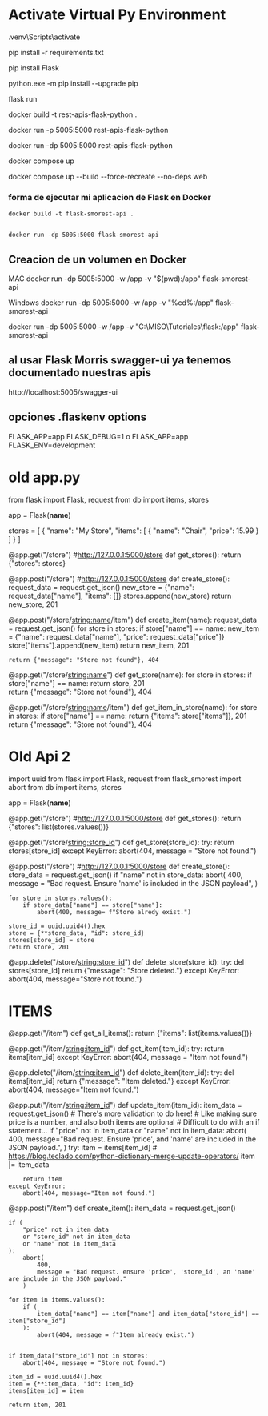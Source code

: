 



# Activate Virtual Py Environment 

.venv\Scripts\activate



pip install -r requirements.txt

pip install Flask

python.exe -m pip install --upgrade pip



flask run


docker build -t rest-apis-flask-python .


docker run -p 5005:5000 rest-apis-flask-python


docker run -dp 5005:5000 rest-apis-flask-python


docker compose up


docker compose up --build --force-recreate --no-deps web


### forma de ejecutar mi aplicacion de Flask en Docker 

    docker build -t flask-smorest-api .


    docker run -dp 5005:5000 flask-smorest-api

## Creacion de un volumen en Docker 
MAC
docker run -dp 5005:5000 -w /app -v "$(pwd):/app" flask-smorest-api

Windows
docker run -dp 5005:5000 -w /app -v "%cd%:/app" flask-smorest-api

docker run -dp 5005:5000 -w /app -v "C:\MISO\Tutoriales\flask:/app" flask-smorest-api


## al usar Flask Morris swagger-ui ya tenemos documentado nuestras apis

http://localhost:5005/swagger-ui





## opciones .flaskenv options 
FLASK_APP=app 
FLASK_DEBUG=1
 o 
FLASK_APP=app 
FLASK_ENV=development




# old app.py

from flask import   Flask, request
from db import items, stores

app = Flask(__name__)


stores = [
    {
        "name": "My Store",
        "items": [
            {
                "name": "Chair",
                "price": 15.99
            }
        ]
    }
]

@app.get("/store")  #http://127.0.0.1:5000/store
def get_stores():
    return {"stores": stores}


@app.post("/store")  #http://127.0.0.1:5000/store
def create_store():
    request_data = request.get_json()
    new_store = {"name": request_data["name"], "items": []}
    stores.append(new_store)
    return new_store, 201


@app.post("/store/<string:name>/item")
def create_item(name):
    request_data = request.get_json()
    for store in stores:
        if store["name"] == name:
            new_item = {"name": request_data["name"], "price": request_data["price"]}
            store["items"].append(new_item)
            return new_item, 201
        
    return {"message": "Store not found"}, 404
    

@app.get("/store/<string:name>")
def get_store(name):
    for store in stores:
        if store["name"] == name:
           return store, 201  
    return {"message": "Store not found"}, 404


@app.get("/store/<string:name>/item")
def get_item_in_store(name):
    for store in stores:
        if store["name"] == name:
           return {"items": store["items"]}, 201  
    return {"message": "Store not found"}, 404


# Old Api 2

import uuid
from flask import   Flask, request
from flask_smorest import abort
from db import items, stores

app = Flask(__name__)


@app.get("/store")  #http://127.0.0.1:5000/store
def get_stores():
    return {"stores": list(stores.values())}


@app.get("/store/<string:store_id>")
def get_store(store_id):
    try:
        return stores[store_id]
    except KeyError:
        abort(404, message = "Store not found.")


@app.post("/store")  #http://127.0.0.1:5000/store
def create_store():
    store_data = request.get_json()
    if "name" not in store_data:
        abort(
            400, 
            message = "Bad request. Ensure 'name' is included in the JSON payload",
        )
        
    for store in stores.values():
        if store_data["name"] == store["name"]:
            abort(400, message= f"Store alredy exist.")
    
    store_id = uuid.uuid4().hex
    store = {**store_data, "id": store_id}
    stores[store_id] = store
    return store, 201


@app.delete("/store/<string:store_id>")
def delete_store(store_id):
    try:
        del stores[store_id]
        return {"message": "Store deleted."}
    except KeyError:
        abort(404, message="Store not found.")
        

# ITEMS

@app.get("/item") 
def get_all_items():
    return {"items": list(items.values())}


@app.get("/item/<string:item_id>")
def get_item(item_id):
    try:
        return items[item_id]
    except KeyError:
        abort(404, message = "Item not found.")
        
@app.delete("/item/<string:item_id>")
def delete_item(item_id):
    try:
        del items[item_id]
        return {"message": "Item deleted."}
    except KeyError:
        abort(404, message="Item not found.")
    
@app.put("/item/<string:item_id>")
def update_item(item_id):
    item_data = request.get_json()
    # There's  more validation to do here!
    # Like making sure price is a number, and also both items are optional
    # Difficult to do with an if statement...
    if "price" not in item_data or "name" not in item_data:
        abort(
            400,
            message="Bad request. Ensure 'price', and 'name' are included in the JSON payload.",
        )
    try:
        item = items[item_id]
        # https://blog.teclado.com/python-dictionary-merge-update-operators/
        item |= item_data

        return item
    except KeyError:
        abort(404, message="Item not found.")

@app.post("/item")
def create_item():
    item_data = request.get_json()
    
    if (
        "price" not in item_data
        or "store_id" not in item_data
        or "name" not in item_data
    ):
        abort(
            400,
            message = "Bad request. ensure 'price', 'store_id', an 'name' are include in the JSON payload."
        )
        
    for item in items.values():
        if (
            item_data["name"] == item["name"] and item_data["store_id"] == item["store_id"]
        ):
            abort(404, message = f"Item already exist.")
    
    
    if item_data["store_id"] not in stores:
        abort(404, message = "Store not found.")
    
    item_id = uuid.uuid4().hex
    item = {**item_data, "id": item_id}
    items[item_id] = item
    
    return item, 201
